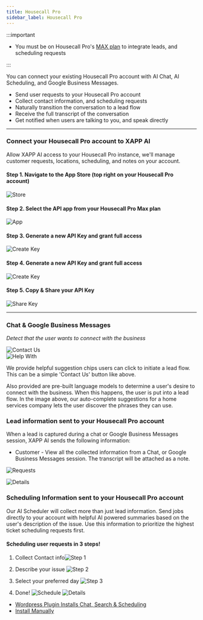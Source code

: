 ```yaml
---
title: Housecall Pro
sidebar_label: Housecall Pro
---
```


:::important

- You must be on Housecall Pro's [MAX plan](https://www.housecallpro.com/pricing/) to integrate leads, and scheduling requests

:::

You can connect your existing Housecall Pro account with AI Chat, AI Scheduling, and Google Business Messages.

- Send user requests to your Housecall Pro account
- Collect contact information, and scheduling requests
- Naturally transition the conversation to a lead flow
- Receive the full transcript of the conversation
- Get notified when users are talking to you, and speak directly

---

### Connect your Housecall Pro account to XAPP AI

Allow XAPP AI access to your Housecall Pro instance, we'll manage customer requests, locations, scheduling, and notes on your account.

#### Step 1. Navigate to the App Store (top right on your Housecall Pro account)

<div style={{width: '40%'}}>

![Store](../../static/img/integrations/housecall-pro/app-store.png)

</div>

#### Step 2. Select the API app from your Housecall Pro Max plan

<div style={{width: '70%'}}>

![App](../../static/img/integrations/housecall-pro/api-app.png)

</div>

#### Step 3. Generate a new API Key and grant full access

<div style={{width: '80%'}}>

![Create Key](../../static/img/integrations/housecall-pro/api-screen.png)

</div>

#### Step 4. Generate a new API Key and grant full access

<div style={{display: '30%'}}>

![Create Key](../../static/img/integrations/housecall-pro/api-key.png)

</div>

#### Step 5. Copy & Share your API Key

<div style={{display: '20%'}}>

![Share Key](../../static/img/integrations/housecall-pro/share-key.png)

</div>

<hr/>

### Chat & Google Business Messages

_Detect that the user wants to connect with the business_

<div className="centered-image-container">
<img src="/img/integrations/lacrm/contact-us.png" alt="Contact Us"/>
</div>

<div className="centered-image-container">
<img src="/img/integrations/lacrm/help-with.png" alt="Help With"/>
</div>

We provide helpful suggestion chips users can click to initiate a lead flow. This can be a simple 'Contact Us' button like above.

Also provided are pre-built language models to determine a user's desire to connect with the business. When this happens, the user is put into a lead flow. In the image above, our auto-complete suggestions for a home services company lets the user discover the phrases they can use.

### Lead information sent to your Housecall Pro account

When a lead is captured during a chat or Google Business Messages session, XAPP AI sends the following information:

- Customer - View all the collected information from a Chat, or Google Business Messages session. The transcript will be attached as a note.

<div style={{width: '60%'}}>

![Requests](../../static/img/integrations/housecall-pro/Customer.png)

![Details](../../static/img/integrations/housecall-pro/Notes.png)

</div>

### Scheduling Information sent to your Housecall Pro account

Our AI Scheduler will collect more than just lead information. Send jobs directly to your account with helpful AI powered summaries based on the user's description of the issue. Use this information to prioritize the highest ticket scheduling requests first.

<div style={{width: '40%'}}>

#### Scheduling user requests in 3 steps!

1. Collect Contact info![Step 1](../../static/img/integrations/housecall-pro/contact.png)

2. Describe your issue ![Step 2](../../static/img/integrations/housecall-pro/description.png)

3. Select your preferred day ![Step 3](../../static/img/integrations/housecall-pro/time.png)

4. Done! ![Schedule](../../static/img/integrations/housecall-pro/Schedule.png)
   ![Details](../../static/img/integrations/housecall-pro/Scheduling-Notes.png)

</div>

- [Wordpress Plugin Installs Chat, Search & Scheduling](/help/install/wordpress)
- [Install Manually](/help/install/javascript)
